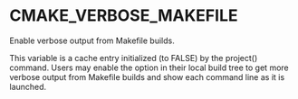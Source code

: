   

# CMAKE_VERBOSE_MAKEFILE  
Enable verbose output from Makefile builds.  

This variable is a cache entry initialized (to FALSE) by
the project() command.  Users may enable the option
in their local build tree to get more verbose output from
Makefile builds and show each command line as it is launched.  

